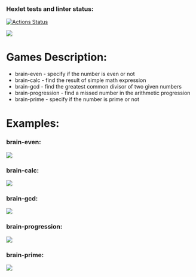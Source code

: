 ### Hexlet tests and linter status:
[![Actions Status](https://github.com/Chawku/python-project-49/actions/workflows/hexlet-check.yml/badge.svg)](https://github.com/Chawku/python-project-49/actions)

<a href="https://codeclimate.com/github/Chawku/python-project-49/maintainability"><img src="https://api.codeclimate.com/v1/badges/10e0647114652c5a454b/maintainability" /></a>

# Games Description:
- brain-even - specify if the number is even or not
- brain-calc - find the result of simple math expression
- brain-gcd - find the greatest common divisor of two given numbers
- brain-progression - find a missed number in the arithmetic progression
- brain-prime - specify if the number is prime or not

# Examples:
### brain-even:
<a href="https://asciinema.org/a/Mm48zLv7SmHjKB3E5tk1RGNih" target="_blank"><img src="https://asciinema.org/a/Mm48zLv7SmHjKB3E5tk1RGNih.svg" /></a>

### brain-calc:
<a href="https://asciinema.org/a/dMGRW54Tk75qOlQ7GzXoQObP0" target="_blank"><img src="https://asciinema.org/a/dMGRW54Tk75qOlQ7GzXoQObP0.svg" /></a>

### brain-gcd:
<a href="https://asciinema.org/a/b4WSxTNJUGFm71Bwh2MmtarkH" target="_blank"><img src="https://asciinema.org/a/b4WSxTNJUGFm71Bwh2MmtarkH.svg" /></a>

### brain-progression:
<a href="https://asciinema.org/a/g0tth6ZJXQP6tyuQZ1ORiBAeA" target="_blank"><img src="https://asciinema.org/a/g0tth6ZJXQP6tyuQZ1ORiBAeA.svg" /></a>

### brain-prime:
<a href="https://asciinema.org/a/iIXah7rIHmLsaAKL0WEnkmNqY" target="_blank"><img src="https://asciinema.org/a/iIXah7rIHmLsaAKL0WEnkmNqY.svg" /></a>
